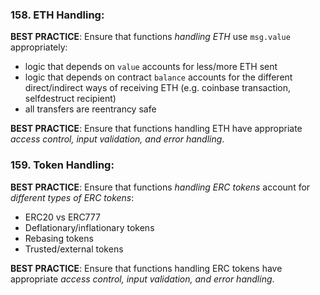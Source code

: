 ### 158. ETH Handling:

**BEST PRACTICE**: Ensure that functions *handling ETH* use `msg.value` appropriately:
- logic that depends on `value` accounts for less/more ETH sent
- logic that depends on contract `balance` accounts for the different direct/indirect ways of receiving ETH (e.g. coinbase transaction, selfdestruct recipient)
- all transfers are reentrancy safe

**BEST PRACTICE**: Ensure that functions handling ETH have appropriate *access control, input validation, and error handling*.

### 159. Token Handling:

**BEST PRACTICE**: Ensure that functions *handling ERC tokens* account for *different types of ERC tokens*:
- ERC20 vs ERC777
- Deflationary/inflationary tokens
- Rebasing tokens
- Trusted/external tokens

**BEST PRACTICE**: Ensure that functions handling ERC tokens have appropriate *access control, input validation, and error handling*.
